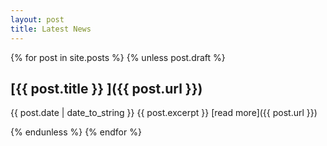 ```yaml
---
layout: post
title: Latest News
---
```

{% for post in site.posts %}
  {% unless post.draft %}

## [{{ post.title }} ]({{ post.url }})
{{ post.date | date_to_string }}
  {{ post.excerpt }}
[read more]({{ post.url }})

  {% endunless %}
{% endfor %}
